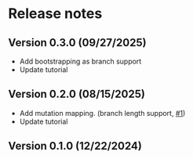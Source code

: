 # Release notes

## Version 0.3.0 (09/27/2025)

- Add bootstrapping as branch support
- Update tutorial


## Version 0.2.0 (08/15/2025)

- Add mutation mapping. (branch length support, [#1](https://github.com/yufengwudcs/ScisTree2/issues/1))
- Update tutorial

## Version 0.1.0 (12/22/2024)